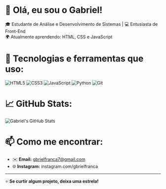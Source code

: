# 👋 Olá, eu sou o Gabriel!

🎓 Estudante de Análise e Desenvolvimento de Sistemas | 💻 Entusiasta de Front-End  
🌍 Atualmente aprendendo: HTML, CSS e JavaScript  

# 🚀 Tecnologias e ferramentas que uso:
![HTML5](https://img.shields.io/badge/HTML5-E34F26?style=flat&logo=html5&logoColor=white)
![CSS3](https://img.shields.io/badge/CSS3-1572B6?style=flat&logo=css3&logoColor=white)
![JavaScript](https://img.shields.io/badge/JavaScript-F7DF1E?style=flat&logo=javascript&logoColor=black)
![Python](https://img.shields.io/badge/Python-3776AB?style=flat&logo=python&logoColor=white)
![Git](https://img.shields.io/badge/Git-F05032?style=flat&logo=git&logoColor=white)

# 📈 GitHub Stats:
![Gabriel's GitHub Stats](https://github-readme-stats.vercel.app/api?username=gbrielfranca&show_icons=true&theme=dracula)

# 📫 Como me encontrar:
- ✉️ **Email:** gbrielfranca7@gmail.com
- 🌐 **Instagram:** instagram.com/gbrielfranca

---

⭐ **Se curtir algum projeto, deixa uma estrela!**

